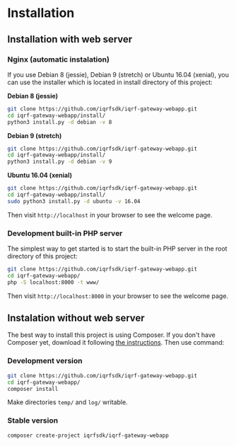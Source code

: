 # Installation

## Installation with web server

### Nginx (automatic instalation)

If you use Debian 8 (jessie), Debian 9 (stretch) or Ubuntu 16.04 (xenial), you can use the installer which is located in install directory of this project:

**Debian 8 (jessie)**
```bash
git clone https://github.com/iqrfsdk/iqrf-gateway-webapp.git
cd iqrf-gateway-webapp/install/
python3 install.py -d debian -v 8
```

**Debian 9 (stretch)**
```bash
git clone https://github.com/iqrfsdk/iqrf-gateway-webapp.git
cd iqrf-gateway-webapp/install/
python3 install.py -d debian -v 9
```

**Ubuntu 16.04 (xenial)**
```bash
git clone https://github.com/iqrfsdk/iqrf-gateway-webapp.git
cd iqrf-gateway-webapp/install/
sudo python3 install.py -d ubuntu -v 16.04
```

Then visit `http://localhost` in your browser to see the welcome page.

### Development built-in PHP server

The simplest way to get started is to start the built-in PHP server in the root directory of this project:

```bash
git clone https://github.com/iqrfsdk/iqrf-gateway-webapp.git
cd iqrf-gateway-webapp/
php -S localhost:8000 -t www/
```

Then visit `http://localhost:8000` in your browser to see the welcome page.

## Instalation without web server

The best way to install this project is using Composer. If you don't have Composer yet, download it following [the instructions](https://doc.nette.org/composer). Then use command:

### Development version

```bash
git clone https://github.com/iqrfsdk/iqrf-gateway-webapp.git
cd iqrf-gateway-webapp/
composer install
```

Make directories `temp/` and `log/` writable.

### Stable version

```bash
composer create-project iqrfsdk/iqrf-gateway-webapp
```
